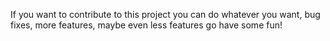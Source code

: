 If you want to contribute to this project you can do whatever you want, bug fixes, more features, maybe even less features go have some fun!
